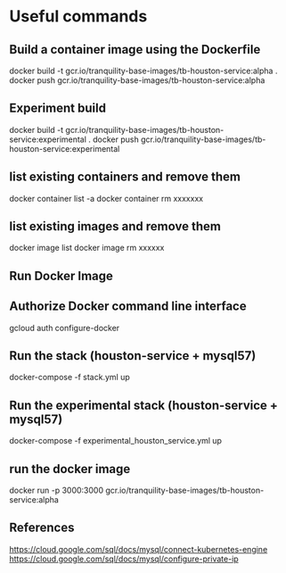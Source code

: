 # Useful commands
## Build a container image using the Dockerfile
docker build -t gcr.io/tranquility-base-images/tb-houston-service:alpha .
docker push gcr.io/tranquility-base-images/tb-houston-service:alpha

## Experiment build
docker build -t gcr.io/tranquility-base-images/tb-houston-service:experimental .
docker push gcr.io/tranquility-base-images/tb-houston-service:experimental

## list existing containers and remove them
docker container list -a 
docker container rm xxxxxxx

## list existing images and remove them 
docker image list 
docker image rm xxxxxx

## Run Docker Image
## Authorize Docker command line interface
gcloud auth configure-docker

## Run the stack (houston-service + mysql57)
docker-compose -f stack.yml up

## Run the experimental stack (houston-service + mysql57)
docker-compose -f experimental_houston_service.yml up

## run the docker image
docker run -p 3000:3000 gcr.io/tranquility-base-images/tb-houston-service:alpha


## References
https://cloud.google.com/sql/docs/mysql/connect-kubernetes-engine
https://cloud.google.com/sql/docs/mysql/configure-private-ip
